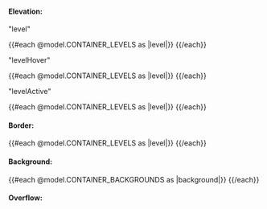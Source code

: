 <section data-test-percy data-section="showcase">
  
  <h4 class="dummy-h4">Elevation:</h4>
  <div class="dummy-card-sample-grid">
    <p class="dummy-paragraph dummy-card-sample-grid__title">"level"</p>
    {{#each @model.CONTAINER_LEVELS as |level|}}
      <Hds::Card::Container @level={{level}}>
        <Doc::Placeholder @text={{level}} @width="200" @height="200" @background="transparent" />
      </Hds::Card::Container>
    {{/each}}
    <p class="dummy-paragraph dummy-card-sample-grid__title">"levelHover"</p>
    {{#each @model.CONTAINER_LEVELS as |level|}}
      <Hds::Card::Container @levelHover={{level}} mock-state-value="hover">
        <Doc::Placeholder @text={{level}} @width="200" @height="60" @background="transparent" />
      </Hds::Card::Container>
    {{/each}}
    <p class="dummy-paragraph dummy-card-sample-grid__title">"levelActive"</p>
    {{#each @model.CONTAINER_LEVELS as |level|}}
      <Hds::Card::Container @levelActive={{level}} mock-state-value="active">
        <Doc::Placeholder @text={{level}} @width="200" @height="60" @background="transparent" />
      </Hds::Card::Container>
    {{/each}}
  </div>

  <h4 class="dummy-h4">Border:</h4>
  <div class="dummy-card-base-sample">
    {{#each @model.CONTAINER_LEVELS as |level|}}
      <Hds::Card::Container @level={{level}} @hasBorder={{true}}>
        <Doc::Placeholder @text={{level}} @width="200" @height="200" @background="transparent" />
      </Hds::Card::Container>
    {{/each}}
  </div>

  <h4 class="dummy-h4">Background:</h4>
  <div class="dummy-card-base-sample">
    {{#each @model.CONTAINER_BACKGROUNDS as |background|}}
      <Hds::Card::Container @level="mid" @hasBorder={{true}} @background={{background}}>
        <Doc::Placeholder @text={{background}} @width="200" @height="200" @background="transparent" />
      </Hds::Card::Container>
    {{/each}}
  </div>

  <h4 class="dummy-h4">Overflow:</h4>
  <div class="dummy-card-base-sample">
    <Hds::Card::Container @level="mid" @hasBorder={{true}}>
      <div class="dummy-card-overflow__wrapper-relative">
        <Doc::Placeholder @text="hidden (default)" @width="200" @height="200" @background="#e1f5fe" />
        <div class="dummy-card-overflow__content-absolute"></div>
      </div>
    </Hds::Card::Container>
    <Hds::Card::Container @level="mid" @hasBorder={{true}} @overflow="visible">
      <div class="dummy-card-overflow__wrapper-relative">
        <Doc::Placeholder @text="visible" @width="200" @height="200" @background="#e1f5fe" />
        <div class="dummy-card-overflow__content-absolute"></div>
      </div>
    </Hds::Card::Container>
  </div>
</section>